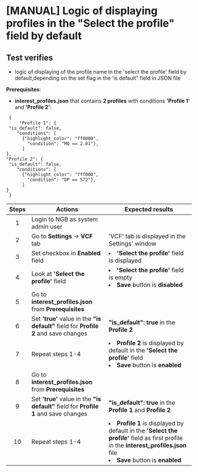# [MANUAL] Logic of displaying profiles in the "Select the profile" field by default

Test verifies
 - 
 - logic of displaying of the profile name in the 'select the profile' field by default,depending on the set flag in the 'is default" field in JSON file

**Prerequisites**:
 -  **interest_profiles.json** that contains **2 profiles** with conditions **'Profile 1'** and **'Profile 2'**:
```
 {
     "Profile 1": {
 "is_default": false,
    "conditions": [
      {"highlight_color": "ff0000",
        "condition": "MQ == 2.81"},
      ]
},
"Profile 2": {
 "is_default": false,
    "conditions": [
      {"highlight_color": "fff000",
        "condition": "DP == 572"},
      ]
}
 }
```

| Steps | Actions | Expected results |
| :---: | --- | --- |
| 1 | Login to NGB as system admin user | |
| 2 | Go to  **Settings** -> **VCF** tab | 'VCF' tab is displayed in the Settings' window|
| 3 | Set checkbox in **Enabled** field | <li> **'Select the profile'** field is displayed  |
| 4 | Look at **'Select the profile'** field | <li>**'Select the profile'** field is empty <li> **Save** button is **disabled** |
| 5 | Go to **interest_profiles.json** from **Prerequisites**| |
| 6 | Set **'true'** value in the **"is default"** field for **Profile 2** and save changes | **"is_default": true** in the **Profile 2** | 
| 7 | Repeat steps 1-4| <li> **Profile 2** is displayed by default in the **'Select the profile'** field <li> **Save** button is **enabled**|
| 8 |  Go to **interest_profiles.json** from **Prerequisites**| |
| 9| Set **'true'** value in the **"is default"** field for **Profile 1** and save changes | **"is_default": true** in the **Profile 1** and **Profile 2** | 
| 10| Repeat steps 1-4 | <li>**Profile 1** is displayed by default in the **'Select the profile'** field as first profile in the **interest_profiles.json** file<li> **Save** button is **enabled**|

